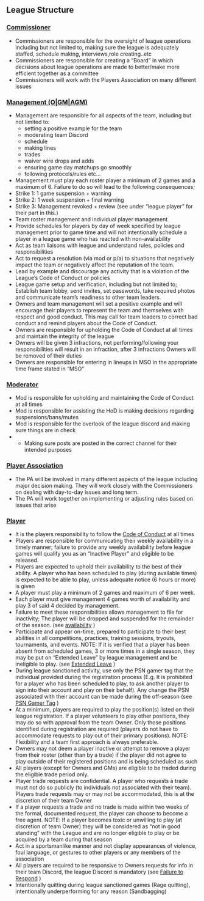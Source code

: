 ## League Structure

### [Commissioner](#commissioner)
- Commissioners are responsible for the oversight of league operations including but not limited to, making sure the league is adequately staffed, schedule making, interviews,role creating..etc
- Commissioners are responsible for creating a “Board” in which decisions about league operations are made to better/make more efficient together as a committee
- Commissioners will work with the Players Association on many different issues

### [Management (O|GM|AGM)](#management)
- Management are responsible for all aspects of the team, including but not limited to:
  - setting a positive example for the team
  - moderating team Discord
  - schedule
  - making lines
  - trades
  - waiver wire drops and adds
  - ensuring game day matchups go smoothly
  - following protocols/rules etc…
- Management must play each roster player a minimum of 2 games and a maximum of 6. Failure to do so will lead to the following consequences;
- Strike 1: 1 game suspension + warning
- Strike 2: 1 week suspension + final warning
- Strike 3: Management revoked + review (see under “league player” for their part in this.)
- Team roster management and individual player management
- Provide schedules for players by day of week specified by league management prior to game time and will not intentionally schedule a player in a league game who has reacted with non-availability
- Act as team liaisons with league and understand rules, policies and responsibilities
- Act to request a resolution (via mod or p/a) to situations that negatively impact the team or negatively affect the reputation of the team.
- Lead by example and discourage any activity that is a violation of the League’s Code of Conduct or policies
- League game setup and verification, including but not limited to; Establish team lobby, send invites, set passwords, take required photos and communicate team’s readiness to other team leaders.
- Owners and team management will set a positive example and will encourage their players to represent the team and themselves with respect and good conduct. This may call for team leaders to correct bad conduct and remind players about the Code of Conduct.
- Owners are responsible for upholding the Code of Conduct at all times and maintain the integrity of the league
- Owners will be given 3 infractions, not performing/following your responsibilities will result in an infraction, after 3 infractions Owners will be removed of their duties
- Owners are responsible for entering in lineups in MSO in the appropriate time frame stated in “MSO”

### [Moderator](#mod)
- Mod is responsible for upholding and maintaining the Code of Conduct at all times
- Mod is responsible for assisting the HoD is making decisions regarding suspensions/bans/mutes
- Mod is responsible for the overlook of the league discord and making sure things are in check
- - Making sure posts are posted in the correct channel for their intended purposes

### [Player Association](#pa)
- The PA will be involved in many different aspects of the league including major decision making. They will work closely with the Commissioners on dealing with day-to-day issues and long term.
- The PA will work together on implementing or adjusting rules based on issues that arise

### [Player](#player)
- It is the players responsibility to follow the [Code of Conduct](code-of-conduct.md) at all times
- Players are responsible for communicating their weekly availability in a timely manner; failure to provide any weekly availability before league games will qualify you as an “Inactive Player” and eligible to be released.
- Players are expected to uphold their availability to the best of their ability. A player who has been scheduled to play (during available times) is expected to be able to play, unless adequate notice (6 hours or more) is given
- A player must play a minimum of 2 games and maximum of 6 per week.
- Each player must give management 4 games worth of availability and play 3 of said 4 decided by management.
- Failure to meet these responsibilities allows management to file for inactivity; The player will be dropped and suspended for the remainder of the season. (see [availability](player.md#availability) )
- Participate and appear on-time, prepared to participate to their best abilities in all competitions, practices, training sessions, tryouts, tournaments, and events. NOTE: If it is verified that a player has been absent from scheduled games, 3 or more times in a single season, they may be put on “Extended Leave” by league management and be ineligible to play. (see [Extended Leave](player.md#extended-leave) )
- During league sanctioned activity, use only the PSN gamer tag that the individual provided during the registration process (E.g. It is prohibited for a player who has been scheduled to play, to ask another player to sign into their account and play on their behalf). Any change the PSN associated with their account can be made during the off-season (see [PSN Gamer Tag](player.md#psn-gamer-tag) )
- At a minimum, players are required to play the position(s) listed on their league registration. If a player volunteers to play other positions, they may do so with approval from the team Owner. Only those positions identified during registration are required (players do not have to accommodate requests to play out of their primary positions). NOTE: Flexibility and a team first approach is always preferable.
- Owners may not deem a player inactive or attempt to remove a player from their roster (other than by a trade) if the player did not agree to play outside of their registered positions and is being scheduled as such
- All players (except for Owners and GMs) are eligible to be traded during the eligible trade period only.
- Player trade requests are confidential. A player who requests a trade must not do so publicly (to individuals not associated with their team).  Players trade requests may or may not be accommodated, this is at the discretion of their team Owner
- If a player requests a trade and no trade is made within two weeks of the formal, documented request, the player can choose to become a free agent. NOTE: If a player becomes toxic or unwilling to play (at discretion of team Owner) they will be considered as “not in good standing” with the League and are no longer eligible to play or be acquired by a team during that season
- Act in a sportsmanlike manner and not display appearances of violence, foul language, or gestures to other players or any members of the association
- All players are required to be responsive to Owners requests for info in their team Discord, the league Discord is mandatory (see [Failure to Respond](player.md#failure-to-respond) )
- Intentionally quitting during league sanctioned games (Rage quitting), intentionally underperforming for any reason (Sandbagging)
